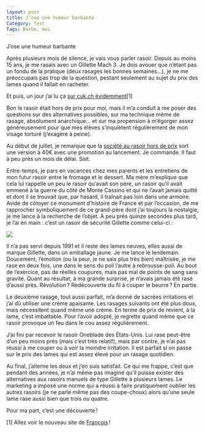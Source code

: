 ```yaml
---
layout: post
title: J’ose une humeur barbante
Catégory: Test
Tags: Barbe, moi
---
```



J’ose une humeur barbante


Après plusieurs mois de silence, je vais vous parler rasoir. Depuis au moins 15 ans, je me rasais avec un Gillette Mach 3. Je dois avouer que n’étant pas un fondu de la pratique (deux rasages les bonnes semaines...), je ne me préoccupais pas trop de la question, pestant seulement au sujet du prix des lames quand il fallait en racheter. 



Et puis, un jour j’ai lu ça [sur cuk.ch évidemment](http://www.cuk.ch/articles/26993)[1]

Bon le rasoir était hors de prix pour moi, mais il m’a conduit à me poser des questions sur des alternatives possibles, sur ma technique même de rasage, absolument anarchique... et sur ma propension à m’égorger assez généreusement pour que mes élèves s’inquiètent régulièrement de mon visage torturé (j’exagère à peine). 

Au début de juillet, je remarque que la [société au rasoir hors de prix](https://shop.onebladeshave.com) sort une version à 40€ avec une promotion au lancement. Je commande. Il faut à peu près un mois de délai. Soit.

Entre-temps, je pars en vacances chez mes parents et les entretiens de mon futur rasoir entre le fromage et le dessert. Ma mère m’explique que cela lui rappelle un peu le rasoir qu’avait son père, un rasoir qu’il avait emmené à la guerre du côté de Monte Cassino et qui ne l’avait jamais quitté et dont il se trouvait que, par hasard, il traînait pas loin dans une armoire. Avide de côtoyer ce monument d’histoire de France et par l’occasion, de me rapprocher symboliquement de ce grand-père dont j’ai toujours la nostalgie, je me lance à la recherche de l’objet. À peu près quinze secondes plus tard, je l’ai en main : c’est un rasoir de sécurité Gillette comme celui-ci :

![](https://img1.etsystatic.com/016/0/7615632/il_570xN.448413471_7tk5.jpg)



Il n’a pas servi depuis 1991 et il reste des lames neuves, elles aussi de marque Gillette, dans un emballage jaune. Je me lance le lendemain. Doucement, l’émotion (ou la peur, je ne sais plus très bien) maîtrisée, je me rase en deux fois, une dans le sens du poil l’autre à rebrousse-poil. Au bout de l’exercice, pas de réelles coupures, mais pas mal de points de sang sans gravité. Quant au résultat, à ma grande surprise, je n’avais jamais été rasé d’aussi près. Révolution ? Redécouverte du fil à couper le beurre ? En partie.

Le deuxième rasage, tout aussi parfait, m’a donné de sacrées irritations et j’ai dû utiliser une crème apaisante. Les rasages suivants ont été plus doux, mais nécessitent quand même une crème. En terme de prix de revient, à la lame, c’est imbattable. Pour l’avoir adopté, je regrette quand même que ce rasoir provoque un feu dans le cou assez régulièrement.

J’ai fini par recevoir le rasoir Oneblade des États-Unis. Lui rase peut-être d’un peu moins près (mais c’est très relatif), mais par contre, je n’ai pas réussi à me couper ou à voir la moindre irritation. Il est parfait si on passe sur le prix des lames qui est assez élevé pour un rasage quotidien.

Au final, j’alterne les deux et j’en suis satisfait. Ce qui me frappe, c’est que pendant des années, je n’ai même pas imaginé qu’il puisse exister des alternatives aux rasoirs manuels de type Gillette à plusieurs lames. Le marketing a imposé une norme qui a réussi à faire pratiquement oublier les autres rasoirs (je ne parle même pas des coupe-choux) alors qu’une seule lame rase aussi bien que trois ou quatre.

Pour ma part, c’est une découverte !








[1] Allez voir le nouveau site de [François](https://leblogducuk.ch) !







